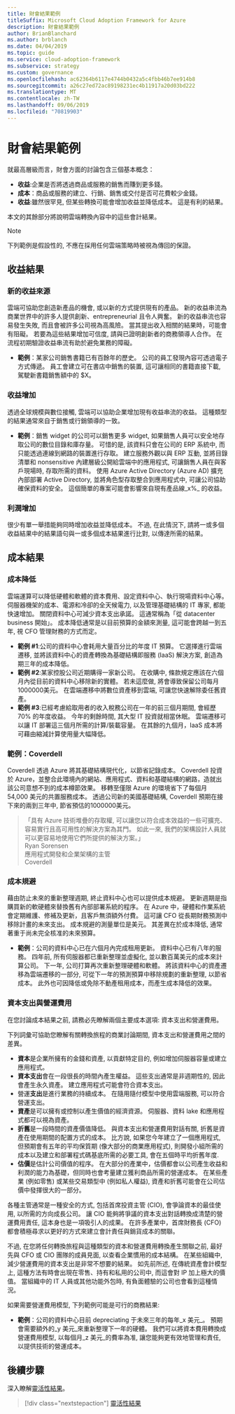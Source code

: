 ```yaml
---
title: 財會結果範例
titleSuffix: Microsoft Cloud Adoption Framework for Azure
description: 財會結果範例
author: BrianBlanchard
ms.author: brblanch
ms.date: 04/04/2019
ms.topic: guide
ms.service: cloud-adoption-framework
ms.subservice: strategy
ms.custom: governance
ms.openlocfilehash: ac62364b6117e4744b0432a5c4fbb46b7ee914b8
ms.sourcegitcommit: a26c27ed72ac89198231ec4b11917a20d03bd222
ms.translationtype: MT
ms.contentlocale: zh-TW
ms.lasthandoff: 09/06/2019
ms.locfileid: "70819903"
---
```

# <a name="examples-of-fiscal-outcomes"></a>財會結果範例

就最高層級而言，財會方面的討論包含三個基本概念：

- **收益**:企業是否將透過商品或服務的銷售而賺到更多錢。
- **成本**：商品或服務的建立、行銷、銷售或交付是否可花費較少金錢。
- **收益**:雖然很罕見, 但某些轉換可能會增加收益並降低成本。 這是有利的結果。

本文的其餘部分將說明雲端轉換內容中的這些會計結果。

> [!NOTE]
> 下列範例是假設性的, 不應在採用任何雲端策略時被視為傳回的保證。

## <a name="revenue-outcomes"></a>收益結果

### <a name="new-revenue-streams"></a>新的收益來源

雲端可協助您創造新產品的機會, 或以新的方式提供現有的產品。 新的收益串流為商業世界中的許多人提供創新、entrepreneurial 且令人興奮。 新的收益串流也容易發生失敗, 而且會被許多公司視為高風險。 當其提出收入相關的結果時，可能會有阻礙。 若要為這些結果增加可信度, 請與已證明創新者的商務領導人合作。 在流程初期驗證收益串流有助於避免業務的障礙。

- **範例**：某家公司銷售書籍已有百餘年的歷史。 公司的員工發現內容可透過電子方式傳遞。 員工會建立可在書店中銷售的裝置, 這可讓相同的書籍直接下載, 駕駛新書籍銷售額中的 $X。

### <a name="revenue-increases"></a>收益增加

透過全球規模與數位接觸, 雲端可以協助企業增加現有收益串流的收益。 這種類型的結果通常來自于銷售或行銷領導的一致。

- **範例**：銷售 widget 的公司可以銷售更多 widget, 如果銷售人員可以安全地存取公司的數位目錄和庫存量。 可惜的是, 該資料只會在公司的 ERP 系統中, 而只能透過連線到網路的裝置進行存取。 建立服務外觀以與 ERP 互動, 並將目錄清單和 nonsensitive 內建層級公開給雲端中的應用程式, 可讓銷售人員在與客戶現場時, 存取所需的資料。 使用 Azure Active Directory (Azure AD) 擴充內部部署 Active Directory, 並將角色型存取整合到應用程式中, 可讓公司協助確保資料的安全。 這個簡單的專案可能會影響來自現有產品線_x%_ 的收益。

### <a name="profit-increases"></a>利潤增加

很少有單一舉措能夠同時增加收益並降低成本。 不過, 在此情況下, 請將一或多個收益結果中的結果語句與一或多個成本結果進行比對, 以傳達所需的結果。

## <a name="cost-outcomes"></a>成本結果

### <a name="cost-reduction"></a>成本降低

雲端運算可以降低硬體和軟體的資本費用、設定資料中心、執行現場資料中心等。 伺服器機架的成本、電源和冷卻的全天候電力, 以及管理基礎結構的 IT 專家, 都能快速增加。 關閉資料中心可減少資本支出承諾。 這通常稱為「從 datacenter business 開始」。 成本降低通常是以目前預算的金額來測量, 這可能會跨越一到五年, 視 CFO 管理財務的方式而定。

- **範例 #1**:公司的資料中心會耗用大量百分比的年度 IT 預算。 它選擇進行雲端遷移, 並將該資料中心的資產轉換為基礎結構即服務 (IaaS) 解決方案, 創造為期三年的成本降低。
- **範例 #2**:某家控股公司近期購得一家新公司。 在收購中, 條款規定應該在六個月內從目前的資料中心移除新的實體。 若未這麼做, 將會導致保留公司每月1000000美元。 在雲端遷移中將數位資產移到雲端, 可讓您快速解除委任舊資產。
- **範例 #3**:已經考慮給取用者的收入稅務公司在一年的前三個月期間, 會經歷 70% 的年度收益。 今年的剩餘時間, 其大型 IT 投資就相當休眠。 雲端遷移可以讓 IT 部署這三個月所需的計算/裝載容量。 在其餘的九個月，IaaS 成本將可藉由縮減計算使用量大幅降低。

### <a name="example-coverdell"></a>範例：Coverdell

Coverdell 透過 Azure 將其基礎結構現代化，以節省記錄成本。 Coverdell 投資於 Azure，並整合此環境內的網站、應用程式、資料和基礎結構的網路，造就出該公司意想不到的成本樽節效果。 移轉至僅限 Azure 的環境省下了每個月 54,000 美元的共置服務成本。 透過公司新的美國基礎結構, Coverdell 預期在接下來的兩到三年中, 節省預估的1000000美元。

> 「具有 Azure 技術堆疊的存取權, 可以讓您以符合成本效益的一些可擴充、容易實行且高可用性的解決方案為其門。 如此一來, 我們的架構設計人員就可以更容易地使用它們所提供的解決方案。」  
> Ryan Sorensen  
> 應用程式開發和企業架構的主管  
> Coverdell

### <a name="cost-avoidance"></a>成本規避

藉由防止未來的重新整理週期, 終止資料中心也可以提供成本規避。 更新週期是指購買新的軟硬體來替換舊有內部部署系統的程序。 在 Azure 中，硬體和作業系統會定期維護、修補及更新，且客戶無須額外付費。 這可讓 CFO 從長期財務預測中移除計畫的未來支出。 成本規避的測量單位是美元。 其差異在於成本降低, 通常著重于尚未完全核准的未來預算。

- **範例**：公司的資料中心已在六個月內完成租用更新。 資料中心已有八年的服務。 四年前, 所有伺服器都已重新整理並虛擬化, 並以數百萬美元的成本來計算公司。 下一年, 公司打算再次重新整理硬體和軟體。 將該資料中心的資產遷移為雲端遷移的一部分, 可從下一年的預測預算中移除規劃的重新整理, 以節省成本。 此外也可因降低或免除不動產租用成本，而產生成本降低的效果。

### <a name="capital-expenses-vs-operating-expenses"></a>資本支出與營運費用

在您討論成本結果之前, 請務必先瞭解兩個主要成本選項: 資本支出和營運費用。

下列詞彙可協助您瞭解有關轉換旅程的商業討論期間, 資本支出和營運費用之間的差異。

- **資本**是企業所擁有的金錢和資產, 以貢獻特定目的, 例如增加伺服器容量或建立應用程式。
- **資本支出**會在一段很長的時間內產生權益。 這些支出通常是非週期性的, 因此會產生永久資產。 建立應用程式可能會符合資本支出。
- 營運**支出**是進行業務的持續成本。 在隨用隨付模型中使用雲端服務, 可以符合營運支出。
- **資產**是可以擁有或控制以產生價值的經濟資源。 伺服器、資料 lake 和應用程式都可以視為資產。
- **折舊**是一段時間的資產價值降低。 與資本支出和營運費用對話有關, 折舊是資產在使用期間的配置方式的成本。 比方說, 如果您今年建立了一個應用程式, 但預期會有五年的平均保質期 (像大部分的商業應用程式), 則開發小組所需的成本以及建立和部署程式碼基底所需的必要工具, 會在五個時平均折舊年度.
- **估價**是估計公司價值的程序。 在大部分的產業中，估價都會以公司產生收益和利潤的能力為基礎，但同時也會考量建立獲利商品所需的營運成本。 在某些產業 (例如零售) 或某些交易類型中 (例如私人權益), 資產和折舊可能會在公司估價中發揮很大的一部分。

各種主管通常是一種安全的方式, 包括首席投資主管 (CIO), 會爭論資本的最佳使用, 以所需的方向成長公司。 讓 CIO 能夠將爭議的資本支出對話轉換成清楚的營運費用責任, 這本身也是一項吸引人的成果。 在許多產業中，首席財務長 (CFO) 都會積極尋求以更好的方式來建立會計責任與銷貨成本的關聯。

不過, 在您將任何轉換旅程與這種類型的資本和營運費用轉換產生關聯之前, 最好先與 CFO 或 CIO 團隊的成員見面, 以查看企業慣用的成本結構。 在某些組織中, 減少營運費用的資本支出是非常不想要的結果。 如先前所述, 在傳統資產會計模型上, 這種方法有時會出現在零售、持有和私用的公司中, 而這會對 IP 加上極大的價值。 當組織中的 IT 人員或其他功能外包時, 有負面體驗的公司也會看到這種情況。

如果需要營運費用模型, 下列範例可能是可行的商務結果:

- **範例**：公司的資料中心目前 depreciating 于未來三年的每年_x 美元_。 預期會需要額外的_y 美元_來重新整理下一年的硬體。 我們可以將資本費用轉換成營運費用模型, 以每個月_z 美元_的費率為准, 讓您能夠更有效地管理和責任, 以提供技術的營運成本。

## <a name="next-steps"></a>後續步驟

深入瞭解[靈活性結果](./agility-outcomes.md)。

> [!div class="nextstepaction"]
> [靈活性結果](./agility-outcomes.md)
